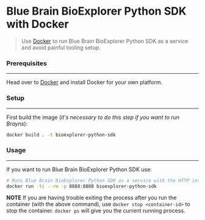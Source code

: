 # Blue Brain BioExplorer Python SDK with Docker

> Use [Docker](https://docs.docker.com) to run Blue Brain BioExplorer Python SDK as a service and avoid painful tooling setup.


### Prerequisites
-----------------
Head over to [Docker](https://docs.docker.com/engine/installation/#supported-platforms) and install Docker for your own platform.


### Setup
---------
First build the image (*it's necessary to do this step if you want to run Brayns*):
```bash
docker build . -t bioexplorer-python-sdk
```


### Usage
---------
If you want to run Blue Brain BioExplorer Python SDK use:
```bash
# Runs Blue Brain BioExplorer Python SDK as a service with the HTTP interface binded on port 5000
docker run -ti --rm -p 8888:8888 bioexplorer-python-sdk
```

**NOTE** If you are having trouble exiting the process after you run the container (with the above command), use `docker stop <container-id>` to stop the container.
`docker ps` will give you the current running process.
